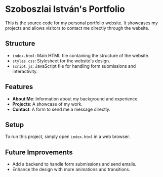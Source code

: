 # Szoboszlai István's Portfolio

This is the source code for my personal portfolio website. It showcases my projects and allows visitors to contact me directly through the website.

## Structure

- `index.html`: Main HTML file containing the structure of the website.
- `styles.css`: Stylesheet for the website's design.
- `script.js`: JavaScript file for handling form submissions and interactivity.

## Features

- **About Me**: Information about my background and experience.
- **Projects**: A showcase of my work.
- **Contact**: A form to send me a message directly.

## Setup

To run this project, simply open `index.html` in a web browser.

## Future Improvements

- Add a backend to handle form submissions and send emails.
- Enhance the design with more animations and transitions.

